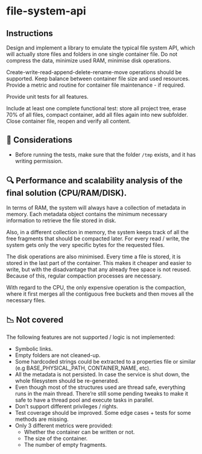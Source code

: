 # file-system-api
 
## Instructions
Design and implement a library to emulate the typical file system API, which will actually store files and folders in one single container file. Do not compress the data, minimize used RAM, minimise disk operations.

Create-write-read-append-delete-rename-move operations should be supported.
Keep balance between container file size and used resources.
Provide a metric and routine for container file maintenance - if required.

Provide unit tests for all features.

Include at least one complete functional test: store all project tree, erase 70% of all files, compact container, add all files again into new subfolder. Close container file, reopen and verify all content.

## :bookmark: Considerations
- Before running the tests, make sure that the folder `/tmp` exists, and it has writing permission.

## :mag: Performance and scalability analysis of the final solution (CPU/RAM/DISK).
In terms of RAM, the system will always have a collection of metadata in memory. Each metadata object contains the minimum necessary information to retrieve the file stored in disk.

Also, in a different collection in memory, the system keeps track of all the free fragments that should be compacted later. For every read / write, the system gets only the very specific bytes for the requested files.

The disk operations are also minimised. Every time a file is stored, it is stored in the last part of the container. This makes it cheaper and easier to write, but with the disadvantage that any already free space is not reused. Because of this, regular compaction processes are necessary.

With regard to the CPU, the only expensive operation is the compaction, where it first merges all the contiguous free buckets and then moves all the necessary files.

## :chart_with_downwards_trend: Not covered
The following features are not supported / logic is not implemented:
- Symbolic links.
- Empty folders are not cleaned-up.
- Some hardcoded strings could be extracted to a properties file or similar (e.g BASE_PHYSICAL_PATH, CONTAINER_NAME, etc).
- All the metadata is not persisted. In case the service is shut down, the whole filesystem should be re-generated.
- Even though most of the structures used are thread safe, everything runs in the main thread. There’re still some pending tweaks to make it safe to have a thread pool and execute tasks in parallel.
- Don’t support different privileges / rights.
- Test coverage should be improved. Some edge cases + tests for some methods are missing.
- Only 3 different metrics were provided:
  - Whether the container can be written or not.
  - The size of the container.
  - The number of empty fragments.


